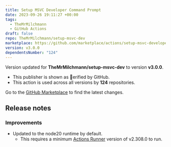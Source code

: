 ```yaml
---
title: Setup MSVC Developer Command Prompt
date: 2023-09-26 19:11:27 +00:00
tags:
  - TheMrMilchmann
  - GitHub Actions
draft: false
repo: TheMrMilchmann/setup-msvc-dev
marketplace: https://github.com/marketplace/actions/setup-msvc-developer-command-prompt
version: v3.0.0
dependentsNumber: "124"
---
```



Version updated for **TheMrMilchmann/setup-msvc-dev** to version **v3.0.0**.
- This publisher is shown as erified by GitHub.
- This action is used across all versions by **124** repositories.

Go to the [GitHub Marketplace](https://github.com/marketplace/actions/setup-msvc-developer-command-prompt) to find the latest changes.

## Release notes

### Improvements

- Updated to the node20 runtime by default.
    - This requires a minimum [Actions Runner](https://github.com/actions/runner/releases/tag/v2.308.0) version of v2.308.0 to run.
